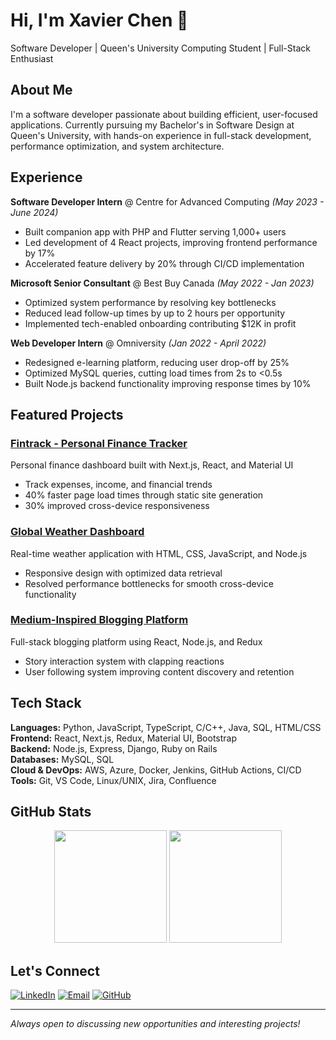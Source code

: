 # Hi, I'm Xavier Chen 👋

Software Developer | Queen's University Computing Student | Full-Stack Enthusiast

## About Me

I'm a software developer passionate about building efficient, user-focused applications. Currently pursuing my Bachelor's in Software Design at Queen's University, with hands-on experience in full-stack development, performance optimization, and system architecture.

## Experience

**Software Developer Intern** @ Centre for Advanced Computing *(May 2023 - June 2024)*
- Built companion app with PHP and Flutter serving 1,000+ users
- Led development of 4 React projects, improving frontend performance by 17%
- Accelerated feature delivery by 20% through CI/CD implementation

**Microsoft Senior Consultant** @ Best Buy Canada *(May 2022 - Jan 2023)*
- Optimized system performance by resolving key bottlenecks
- Reduced lead follow-up times by up to 2 hours per opportunity
- Implemented tech-enabled onboarding contributing $12K in profit

**Web Developer Intern** @ Omniversity *(Jan 2022 - April 2022)*
- Redesigned e-learning platform, reducing user drop-off by 25%
- Optimized MySQL queries, cutting load times from 2s to <0.5s
- Built Node.js backend functionality improving response times by 10%

## Featured Projects

### [Fintrack - Personal Finance Tracker](https://github.com/xavchen515/fintrack)
Personal finance dashboard built with Next.js, React, and Material UI
- Track expenses, income, and financial trends
- 40% faster page load times through static site generation
- 30% improved cross-device responsiveness

### [Global Weather Dashboard](https://github.com/xavchen515/weather-dashboard)
Real-time weather application with HTML, CSS, JavaScript, and Node.js
- Responsive design with optimized data retrieval
- Resolved performance bottlenecks for smooth cross-device functionality

### [Medium-Inspired Blogging Platform](https://github.com/xavchen515/blog-platform)
Full-stack blogging platform using React, Node.js, and Redux
- Story interaction system with clapping reactions
- User following system improving content discovery and retention

## Tech Stack

**Languages:** Python, JavaScript, TypeScript, C/C++, Java, SQL, HTML/CSS  
**Frontend:** React, Next.js, Redux, Material UI, Bootstrap  
**Backend:** Node.js, Express, Django, Ruby on Rails  
**Databases:** MySQL, SQL  
**Cloud & DevOps:** AWS, Azure, Docker, Jenkins, GitHub Actions, CI/CD  
**Tools:** Git, VS Code, Linux/UNIX, Jira, Confluence  

## GitHub Stats

<div align="center">
  <img height="180em" src="https://github-readme-stats.vercel.app/api?username=xavchen515&show_icons=true&theme=dark&include_all_commits=true&count_private=true"/>
  <img height="180em" src="https://github-readme-stats.vercel.app/api/top-langs/?username=xavchen515&layout=compact&theme=dark"/>
</div>

## Let's Connect

[![LinkedIn](https://img.shields.io/badge/LinkedIn-0077B5?style=flat&logo=linkedin&logoColor=white)](https://linkedin.com/in/xavierchn/)
[![Email](https://img.shields.io/badge/Email-D14836?style=flat&logo=gmail&logoColor=white)](mailto:xavierchen515@gmail.com)
[![GitHub](https://img.shields.io/badge/GitHub-100000?style=flat&logo=github&logoColor=white)](https://github.com/xavchen515)

---

*Always open to discussing new opportunities and interesting projects!*
